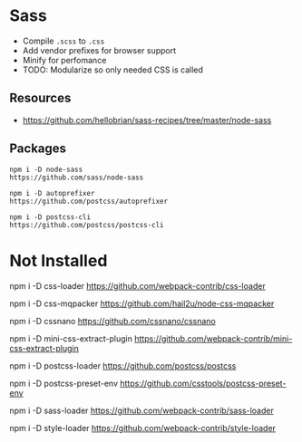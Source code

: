 # Sass

* Compile `.scss` to `.css`
* Add vendor prefixes for browser support
* Minify for perfomance
* TODO: Modularize so only needed CSS is called

## Resources

* https://github.com/hellobrian/sass-recipes/tree/master/node-sass


## Packages

    npm i -D node-sass
    https://github.com/sass/node-sass

    npm i -D autoprefixer
    https://github.com/postcss/autoprefixer

    npm i -D postcss-cli
    https://github.com/postcss/postcss-cli


# Not Installed

npm i -D css-loader
https://github.com/webpack-contrib/css-loader

npm i -D css-mqpacker
https://github.com/hail2u/node-css-mqpacker

npm i -D cssnano
https://github.com/cssnano/cssnano

npm i -D mini-css-extract-plugin
https://github.com/webpack-contrib/mini-css-extract-plugin

npm i -D postcss-loader
https://github.com/postcss/postcss

npm i -D postcss-preset-env
https://github.com/csstools/postcss-preset-env

npm i -D sass-loader
https://github.com/webpack-contrib/sass-loader

npm i -D style-loader
https://github.com/webpack-contrib/style-loader
